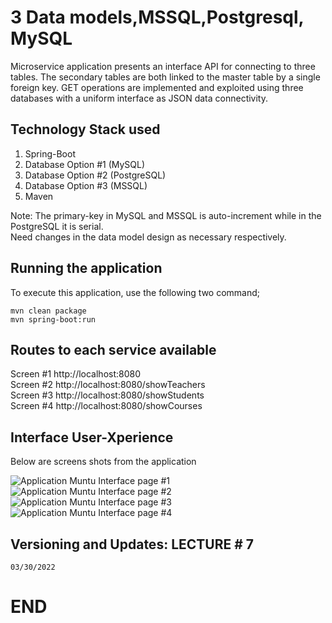 # 3 Data models,MSSQL,Postgresql, MySQL

Microservice application presents an interface API for connecting to three tables. The secondary tables are both linked to the master table by a single foreign key. GET operations are implemented and exploited using three databases with a uniform interface as JSON data connectivity.

## Technology Stack used

1. Spring-Boot
2. Database Option #1 (MySQL)
3. Database Option #2 (PostgreSQL) 
4. Database Option #3 (MSSQL)
5. Maven 

Note: The primary-key in MySQL and MSSQL is auto-increment while in the PostgreSQL it is serial. \
Need changes in the data model design as necessary respectively. 

## Running the application

To execute this application, use the following two command;

```
mvn clean package
mvn spring-boot:run

```

## Routes to each service available

Screen #1
http://localhost:8080 \
Screen #2
http://localhost:8080/showTeachers \
Screen #3
http://localhost:8080/showStudents \
Screen #4
http://localhost:8080/showCourses 


## Interface User-Xperience
 Below are screens shots from the application

![ Application Muntu Interface page #1 ](https://github.com/LINOSNCHENA/JAVA-Springboot-with-Multiple-databases/blob/master/uXviews/page%20(1).png)
![ Application Muntu Interface page #2 ](https://github.com/LINOSNCHENA/JAVA-Springboot-with-Multiple-databases/blob/master/uXviews/page%20(2).png)
![ Application Muntu Interface page #3 ](https://github.com/LINOSNCHENA/JAVA-Springboot-with-Multiple-databases/blob/master/uXviews/page%20(3).png)
![ Application Muntu Interface page #4 ](https://github.com/LINOSNCHENA/JAVA-Springboot-with-Multiple-databases/blob/master/uXviews/page%20(4).png)


## Versioning and Updates:  LECTURE # 7

```
03/30/2022

```

# END
